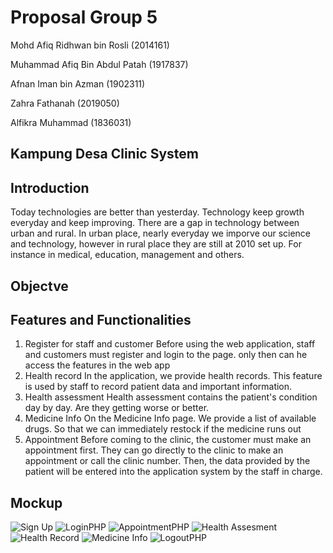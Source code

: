# Proposal Group 5

Mohd Afiq Ridhwan bin Rosli (2014161)

Muhammad Afiq Bin Abdul Patah (1917837)

Afnan Iman bin Azman (1902311)

Zahra Fathanah (2019050)

Alfikra Muhammad (1836031)

## Kampung Desa Clinic System

## Introduction

  Today technologies are better than yesterday. Technology keep growth everyday and keep improving. There are a gap in technology between urban and rural. In urban place, nearly everyday we imporve our science and technology, however in rural place they are still at 2010 set up. For instance in medical, education, management and others. 
  
## Objectve

  
## Features and Functionalities
1. Register for staff and customer
Before using the web application, staff and customers must register and login to the page. only then can he access the features in the web app
2. Health record
In the application, we provide health records. This feature is used by staff to record patient data and important information.
3. Health assessment 
Health assessment contains the patient's condition day by day. Are they getting worse or better.
4. Medicine Info
On the Medicine Info page. We provide a list of available drugs. So that we can immediately restock if the medicine runs out
5. Appointment
 Before coming to the clinic, the customer must make an appointment first. They can go directly to the clinic to make an appointment or call the clinic number. Then, the data provided by the patient will be entered into the application system by the staff in charge.

## Mockup
![Sign Up](https://user-images.githubusercontent.com/104018700/170817496-68dd1e5a-2d65-4fb0-bb3c-f56e8336a1d9.png)
![LoginPHP](https://user-images.githubusercontent.com/104018700/170817490-5a4cdbb4-7b7e-44bd-8c8c-508e8d64642c.png)
![AppointmentPHP](https://user-images.githubusercontent.com/104018700/170817484-5b0cbdbb-bc8f-4d4a-9d3f-f63a03f3410e.png)
![Health Assesment](https://user-images.githubusercontent.com/104018700/170817486-2c0b8f99-b70d-44ac-843d-97bca1b61fca.png)
![Health Record](https://user-images.githubusercontent.com/104018700/170817489-a1420e34-1ab7-4a70-a4f4-f691db4d4e6d.png)
![Medicine Info](https://user-images.githubusercontent.com/104018700/170817494-0f72d282-77f0-4843-80dc-e0bba3c2f4b8.png)
![LogoutPHP](https://user-images.githubusercontent.com/104018700/170817493-dcdb544a-5c1c-4d15-b9e3-dd65fba0aea2.png)

